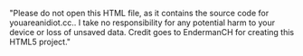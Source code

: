 "Please do not open this HTML file, as it contains the source code for youareanidiot.cc.. I take no responsibility for any potential harm to your device or loss of unsaved data. Credit goes to EndermanCH for creating this HTML5 project."
